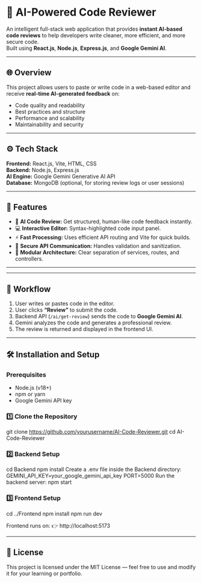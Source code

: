 # 🤖 AI-Powered Code Reviewer

An intelligent full-stack web application that provides **instant AI-based code reviews** to help developers write cleaner, more efficient, and more secure code.  
Built using **React.js**, **Node.js**, **Express.js**, and **Google Gemini AI**.

---

## 🌐 Overview

This project allows users to paste or write code in a web-based editor and receive **real-time AI-generated feedback** on:
- Code quality and readability  
- Best practices and structure  
- Performance and scalability  
- Maintainability and security  

---

## ⚙️ Tech Stack

**Frontend:** React.js, Vite, HTML, CSS  
**Backend:** Node.js, Express.js  
**AI Engine:** Google Gemini Generative AI API  
**Database:** MongoDB (optional, for storing review logs or user sessions)

---

## 🧩 Features

- 🧠 **AI Code Review:** Get structured, human-like code feedback instantly.  
- 💻 **Interactive Editor:** Syntax-highlighted code input panel.  
- ⚡ **Fast Processing:** Uses efficient API routing and Vite for quick builds.  
- 🔐 **Secure API Communication:** Handles validation and sanitization.  
- 🧩 **Modular Architecture:** Clear separation of services, routes, and controllers.  

---


---

## 🧭 Workflow

1. User writes or pastes code in the editor.  
2. User clicks **“Review”** to submit the code.  
3. Backend API (`/ai/get-review`) sends the code to **Google Gemini AI**.  
4. Gemini analyzes the code and generates a professional review.  
5. The review is returned and displayed in the frontend UI.  

---

## 🛠️ Installation and Setup

### Prerequisites
- Node.js (v18+)
- npm or yarn
- Google Gemini API key

### 1️⃣ Clone the Repository
git clone https://github.com/yourusername/AI-Code-Reviewer.git
cd AI-Code-Reviewer

### 2️⃣ Backend Setup
cd Backend
npm install
Create a .env file inside the Backend directory:
GEMINI_API_KEY=your_google_gemini_api_key
PORT=5000
Run the backend server:
npm start

### 3️⃣ Frontend Setup
cd ../Frontend
npm install
npm run dev


Frontend runs on:
👉 http://localhost:5173

---

## 📜 License

This project is licensed under the MIT License — feel free to use and modify it for your learning or portfolio.